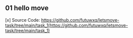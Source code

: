 ##   01 hello move  

[x] Source Code: https://github.com/futuwxq/letsmove-task/tree/main/task_1(https://github.com/futuwxq/letsmove-task/tree/main/task_1)